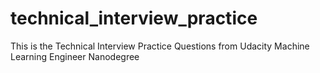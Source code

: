 # technical_interview_practice

This is the Technical Interview Practice Questions from Udacity Machine Learning Engineer Nanodegree
